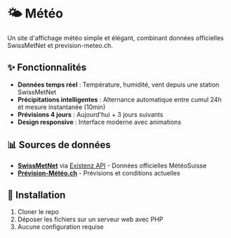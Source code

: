 # 🌤️ Météo

Un site d'affichage météo simple et élégant, combinant données officielles SwissMetNet et prevision-meteo.ch.

## ✨ Fonctionnalités

- **Données temps réel** : Température, humidité, vent depuis une station SwissMetNet
- **Précipitations intelligentes** : Alternance automatique entre cumul 24h et mesure instantanée (10min)
- **Prévisions 4 jours** : Aujourd'hui + 3 jours suivants
- **Design responsive** : Interface moderne avec animations

## 📊 Sources de données

- **[SwissMetNet]([https://opendata.swiss/dataset/messwerte-meteorologischer-parameter](https://www.meteoswiss.admin.ch/home/measurement-and-forecasting-systems/land-based-stations/automatisches-messnetz.html))** via [Existenz API](https://api.existenz.ch) - Données officielles MétéoSuisse
- **[Prévision-Météo.ch](https://prevision-meteo.ch)** - Prévisions et conditions actuelles

## 🚀 Installation

1. Cloner le repo
2. Déposer les fichiers sur un serveur web avec PHP
3. Aucune configuration requise
